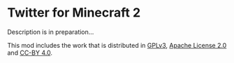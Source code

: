 # Twitter for Minecraft 2
Description is in preparation...

This mod includes the work that is distributed in [GPLv3](https://www.gnu.org/licenses/gpl-3.0.html), [Apache License 2.0](http://www.apache.org/licenses/LICENSE-2.0) and [CC-BY 4.0](https://creativecommons.org/licenses/by/4.0/).